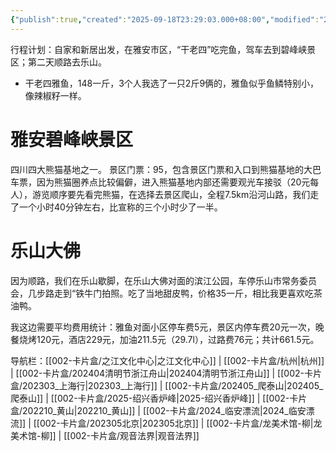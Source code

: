 ```yaml
---
{"publish":true,"created":"2025-09-18T23:29:03.000+08:00","modified":"2025-09-19T08:07:26.904+08:00","cssclasses":""}
---
```










行程计划：自家和新居出发，在雅安市区，“干老四”吃完鱼，驾车去到碧峰峡景区；第二天顺路去乐山。

- 干老四雅鱼，148一斤，3个人我选了一只2斤9俩的，雅鱼似乎鱼鳞特别小，像辣椒籽一样。
# 雅安碧峰峡景区
四川四大熊猫基地之一。
景区门票：95，包含景区门票和入口到熊猫基地的大巴车票，因为熊猫圈养点比较偏僻，进入熊猫基地内部还需要观光车接驳（20元每人），游览顺序要先看完熊猫，在选择去景区爬山，全程7.5km沿河山路，我们走了一个小时40分钟左右，比宣称的三个小时少了一半。
# 乐山大佛
因为顺路，我们在乐山歇脚，在乐山大佛对面的滨江公园，车停乐山市常务委员会，几步路走到“铁牛门拍照。吃了当地甜皮鸭，价格35一斤，相比我更喜欢吃茶油鸭。

我这边需要平均费用统计：雅鱼对面小区停车费5元，景区内停车费20元一次，晚餐烧烤120元，酒店229元，加油211.5元（29.7l），过路费76元；共计661.5元。


导航栏：[[002-卡片盒/之江文化中心\|之江文化中心]] | [[002-卡片盒/杭州\|杭州]] | [[002-卡片盒/202404清明节浙江舟山\|202404清明节浙江舟山]] | [[002-卡片盒/202303_上海行\|202303_上海行]] | [[002-卡片盒/202405_爬泰山\|202405_爬泰山]] | [[002-卡片盒/2025-绍兴香炉峰\|2025-绍兴香炉峰]] | [[002-卡片盒/202210_黄山\|202210_黄山]] | [[002-卡片盒/2024_临安漂流\|2024_临安漂流]] | [[002-卡片盒/202305北京\|202305北京]] | [[002-卡片盒/龙美术馆-柳\|龙美术馆-柳]] | [[002-卡片盒/观音法界\|观音法界]]